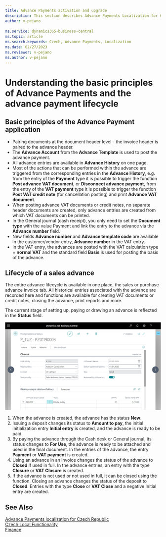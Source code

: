 ```yaml
---
title: Advance Payments activation and upgrade
description: This section describes Advance Payments Localization for Czech extension functionality.
author: v-pejano

ms.service: dynamics365-business-central
ms.topic: article
ms.search.keywords: Czech, Advance Payments, Localization
ms.date: 02/27/2023
ms.reviewer: v-pejano
ms.author: v-pejano
---
```


# Understanding the basic principles of Advance Payments and the advance payment lifecycle

## Basic principles of the Advance Payment application

- Pairing documents at the document header level - the invoice header is paired to the advance header.
- The **Advance Account** from the **Advance Template** is used to post the advance payment.
- All advance entries are available in **Advance History** on one page.
- Most of the actions that can be performed within the advance are triggered from the corresponding entries in the **Advance History**, e.g. from the entry of the **Payment** type it is possible to trigger the function **Post advance VAT document**, or **Disconnect advance payment**, from the entry of the **VAT payment** type it is possible to trigger the function **Post VAT credit note** (for cancellation posting) and print **Advance VAT document**.
- When posting advance VAT documents or credit notes, no separate header documents are created, only advance entries are created from which VAT documents can be printed.
- In the General journal (cash receipt), you only need to set the **Document type** with the value Payment and link the entry to the advance via the **Advance number** field.
- New fields **Advance number** and **Advance template code** are available in the customer/vendor entry, **Advance number** in the VAT entry.
- In the VAT entry, the advances are posted with the VAT calculation type = **normal VAT** and the standard field **Basis** is used for posting the basis of the advance.

## Lifecycle of a sales advance

The entire advance lifecycle is available in one place, the sales or purchase advance invoice tab. All historical entries associated with the advance are recorded here and functions are available for creating VAT documents or credit notes, closing the advance, print reports and more.

The current stage of setting up, paying or drawing an advance is reflected in the **Status** field.

![Advance Payments Principles](Media/adv-payments-principes.png)

1. When the advance is created, the advance has the status **New**.
2. Issuing a deposit changes its status to **Amount to pay**, the initial initialization entry **Initial entry** is created, and the advance is ready to be paid.
3. By paying the advance through the Cash desk or General journal, its status changes to **For Use**, the advance is ready to be attached and used in the final document. In the entries of the advance, the entry **Payment** or **VAT payment** is created.
4. Using an advance in an invoice changes the status of the advance to **Closed** if used in full. In the advance entries, an entry with the type **Closure** or **VAT Closure** is created.
5. If the advance is not used or not used in full, it can be closed using the function. Closing an advance changes the status of the deposit to **Closed**. Entries with the type **Close** or **VAT Close** and a negative Initial entry are created.

## See Also

[Advance Payments localization for Czech Republic](ui-extensions-advance-payments-localization-cz.md)  
[Czech Local Functionality](czech-local-functionality.md)  
[Finance](../../finance.md)
